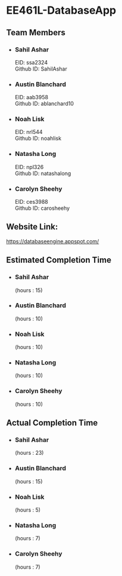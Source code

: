 # EE461L-DatabaseApp

## Team Members
* ### Sahil Ashar
  EID: ssa2324
  <br/>
  Github ID: SahilAshar
* ### Austin Blanchard
  EID: aab3958
  <br/>
  Github ID: ablanchard10
* ### Noah Lisk
  EID: nrl544
  <br/>
  Github ID: noahlisk
* ### Natasha Long
  EID: npl326
  <br/>
  Github ID: natashalong
* ### Carolyn Sheehy
  EID: ces3988
  <br/>
  Github ID: carosheehy

## Website Link: 
https://databaseengine.appspot.com/

## Estimated Completion Time
* ### Sahil Ashar
  (hours : 15)
* ### Austin Blanchard
  (hours : 10)
* ### Noah Lisk
  (hours : 10)
* ### Natasha Long
  (hours : 10)
* ### Carolyn Sheehy
  (hours : 10)
## Actual Completion Time
* ### Sahil Ashar
  (hours : 23)
* ### Austin Blanchard
  (hours : 15)
* ### Noah Lisk
  (hours : 5)
* ### Natasha Long
  (hours : 7)
* ### Carolyn Sheehy
  (hours : 7)
